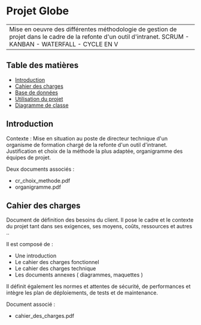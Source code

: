 # Projet Globe

<table>
<tr>
<td>
   Mise en oeuvre des différentes méthodologie de gestion de projet dans le cadre de la refonte d'un outil d'intranet. SCRUM - KANBAN - WATERFALL - CYCLE EN V 
</td>
</tr>
</table>

## Table des matières

- [Introduction](#introduction)
- [Cahier des charges](#cahierdescharges)
- [Base de données](#cahierdescharges)
- [Utilisation du projet](#cahierdescharges)
- [Diagramme de classe](#cahierdescharges)

## Introduction

Contexte : Mise en situation au poste de directeur technique d'un organisme de formation chargé de la refonte d'un outil d'intranet. Justification et choix de la méthode la plus adaptée, organigramme des équipes de projet.

Deux documents associés : 
- cr_choix_methode.pdf
- organigramme.pdf

## Cahier des charges

Document de définition des besoins du client. Il pose le cadre et le contexte du projet tant dans ses exigences, ses moyens, coûts, ressources et autres ..

Il est composé de : 
- Une introduction
- Le cahier des charges fonctionnel
- Le cahier des charges technique
- Les documents annexes ( diagrammes, maquettes )

Il définit également les normes et attentes de sécurité, de performances et intègre les plan de déploiements, de tests et de maintenance.

Document associé :
- cahier_des_charges.pdf

